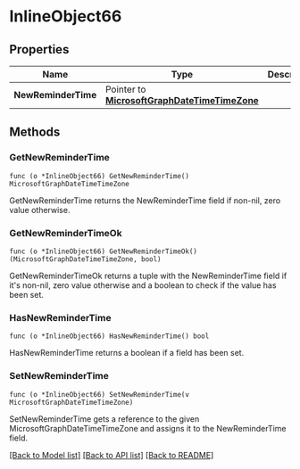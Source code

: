 # InlineObject66

## Properties

Name | Type | Description | Notes
------------ | ------------- | ------------- | -------------
**NewReminderTime** | Pointer to [**MicrosoftGraphDateTimeTimeZone**](microsoft.graph.dateTimeTimeZone.md) |  | [optional] 

## Methods

### GetNewReminderTime

`func (o *InlineObject66) GetNewReminderTime() MicrosoftGraphDateTimeTimeZone`

GetNewReminderTime returns the NewReminderTime field if non-nil, zero value otherwise.

### GetNewReminderTimeOk

`func (o *InlineObject66) GetNewReminderTimeOk() (MicrosoftGraphDateTimeTimeZone, bool)`

GetNewReminderTimeOk returns a tuple with the NewReminderTime field if it's non-nil, zero value otherwise
and a boolean to check if the value has been set.

### HasNewReminderTime

`func (o *InlineObject66) HasNewReminderTime() bool`

HasNewReminderTime returns a boolean if a field has been set.

### SetNewReminderTime

`func (o *InlineObject66) SetNewReminderTime(v MicrosoftGraphDateTimeTimeZone)`

SetNewReminderTime gets a reference to the given MicrosoftGraphDateTimeTimeZone and assigns it to the NewReminderTime field.


[[Back to Model list]](../README.md#documentation-for-models) [[Back to API list]](../README.md#documentation-for-api-endpoints) [[Back to README]](../README.md)


